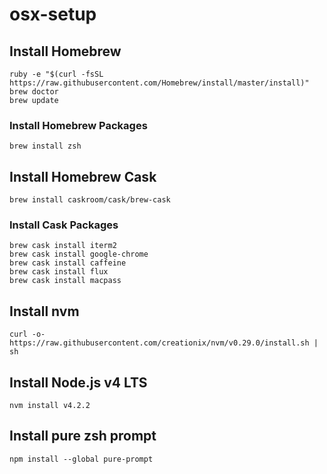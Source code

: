 # osx-setup

## Install Homebrew
```
ruby -e "$(curl -fsSL https://raw.githubusercontent.com/Homebrew/install/master/install)"
brew doctor
brew update
```

### Install Homebrew Packages
```
brew install zsh
```

## Install Homebrew Cask
```
brew install caskroom/cask/brew-cask
```

### Install Cask Packages
```
brew cask install iterm2
brew cask install google-chrome
brew cask install caffeine
brew cask install flux
brew cask install macpass
```

## Install nvm
```
curl -o- https://raw.githubusercontent.com/creationix/nvm/v0.29.0/install.sh | sh
```

## Install Node.js v4 LTS
```
nvm install v4.2.2
```

## Install pure zsh prompt
```
npm install --global pure-prompt
```
